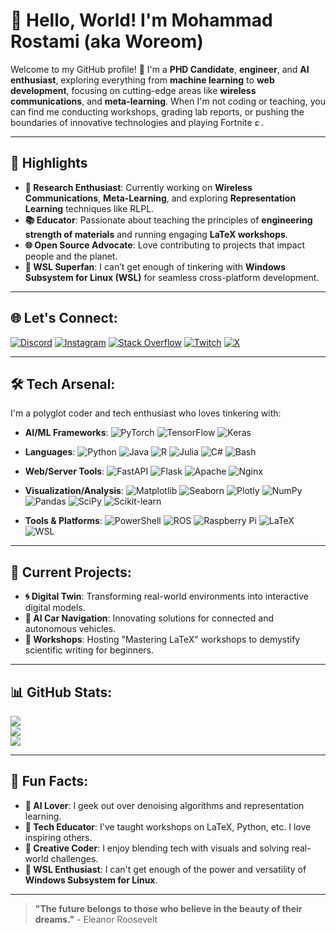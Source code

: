 # 👋 Hello, World! I'm Mohammad Rostami (aka Woreom)

Welcome to my GitHub profile! 🚀 I'm a **PHD Candidate**, **engineer**, and **AI enthusiast**, exploring everything from **machine learning** to **web development**, focusing on cutting-edge areas like **wireless communications**, and **meta-learning**. When I'm not coding or teaching, you can find me conducting workshops, grading lab reports, or pushing the boundaries of innovative technologies and playing Fortnite <img src="[https://example.com/fortnite-llama.png](https://makerworld.bblmw.com/makerworld/model/DSM00000000493988/design/2024-06-12_d15f8e7cea629.png?x-oss-process=image/resize,w_400/format,webp)" alt="Fortnite Llama" width="10">.

---

## 🌟 Highlights

- **🚀 Research Enthusiast**: Currently working on **Wireless Communications**, **Meta-Learning**, and exploring **Representation Learning** techniques like RLPL.
- **📚 Educator**: Passionate about teaching the principles of **engineering strength of materials** and running engaging **LaTeX workshops**.
- **🌐 Open Source Advocate**: Love contributing to projects that impact people and the planet.
- **🐧 WSL Superfan**: I can’t get enough of tinkering with **Windows Subsystem for Linux (WSL)** for seamless cross-platform development.

---

## 🌐 Let's Connect:
[![Discord](https://img.shields.io/badge/Discord-%237289DA.svg?style=for-the-badge&logo=discord&logoColor=white)](https://discord.gg/woreom)
[![Instagram](https://img.shields.io/badge/Instagram-%23E4405F.svg?style=for-the-badge&logo=instagram&logoColor=white)](https://instagram.com/woreom)
[![Stack Overflow](https://img.shields.io/badge/-StackOverflow-FE7A16?style=for-the-badge&logo=stack-overflow&logoColor=white)](https://stackoverflow.com/users/11971636)
[![Twitch](https://img.shields.io/badge/Twitch-%239146FF.svg?style=for-the-badge&logo=twitch&logoColor=white)](https://twitch.tv/woreom)
[![X](https://img.shields.io/badge/X-%231DA1F2.svg?style=for-the-badge&logo=x&logoColor=white)](https://x.com/woreom)

---

## 🛠️ Tech Arsenal:
I'm a polyglot coder and tech enthusiast who loves tinkering with:

- **AI/ML Frameworks**:
  ![PyTorch](https://img.shields.io/badge/PyTorch-%23EE4C2C.svg?style=for-the-badge&logo=PyTorch&logoColor=white)
  ![TensorFlow](https://img.shields.io/badge/TensorFlow-%23FF6F00.svg?style=for-the-badge&logo=TensorFlow&logoColor=white)
  ![Keras](https://img.shields.io/badge/Keras-%23D00000.svg?style=for-the-badge&logo=Keras&logoColor=white)

- **Languages**:
  ![Python](https://img.shields.io/badge/Python-%233776AB.svg?style=for-the-badge&logo=python&logoColor=ffdd54)
  ![Java](https://img.shields.io/badge/Java-%23ED8B00.svg?style=for-the-badge&logo=openjdk&logoColor=white)
  ![R](https://img.shields.io/badge/R-%23276DC3.svg?style=for-the-badge&logo=r&logoColor=white)
  ![Julia](https://img.shields.io/badge/Julia-%239558B2.svg?style=for-the-badge&logo=julia&logoColor=white)
  ![C#](https://img.shields.io/badge/C%23-%23239120.svg?style=for-the-badge&logo=csharp&logoColor=white)
  ![Bash](https://img.shields.io/badge/Bash-%23121011.svg?style=for-the-badge&logo=gnu-bash&logoColor=white)

- **Web/Server Tools**:
  ![FastAPI](https://img.shields.io/badge/FastAPI-005571?style=for-the-badge&logo=fastapi)
  ![Flask](https://img.shields.io/badge/Flask-%23000000.svg?style=for-the-badge&logo=flask&logoColor=white)
  ![Apache](https://img.shields.io/badge/Apache-%23D42029.svg?style=for-the-badge&logo=apache&logoColor=white)
  ![Nginx](https://img.shields.io/badge/Nginx-%23009639.svg?style=for-the-badge&logo=nginx&logoColor=white)

- **Visualization/Analysis**:
  ![Matplotlib](https://img.shields.io/badge/Matplotlib-%23ffffff.svg?style=for-the-badge&logo=Matplotlib&logoColor=black)
  ![Seaborn](https://img.shields.io/badge/Seaborn-%2323172D.svg?style=for-the-badge&logo=seaborn&logoColor=white)
  ![Plotly](https://img.shields.io/badge/Plotly-%233F4F75.svg?style=for-the-badge&logo=plotly&logoColor=white)
  ![NumPy](https://img.shields.io/badge/NumPy-%23013243.svg?style=for-the-badge&logo=numpy&logoColor=white)
  ![Pandas](https://img.shields.io/badge/Pandas-%23150458.svg?style=for-the-badge&logo=pandas&logoColor=white)
  ![SciPy](https://img.shields.io/badge/SciPy-%230C55A5.svg?style=for-the-badge&logo=scipy&logoColor=white)
  ![Scikit-learn](https://img.shields.io/badge/Scikit--learn-%23F7931E.svg?style=for-the-badge&logo=scikit-learn&logoColor=white)

- **Tools & Platforms**:
  ![PowerShell](https://img.shields.io/badge/PowerShell-%235391FE.svg?style=for-the-badge&logo=powershell&logoColor=white)
  ![ROS](https://img.shields.io/badge/ROS-%230A0FF9.svg?style=for-the-badge&logo=ros&logoColor=white)
  ![Raspberry Pi](https://img.shields.io/badge/Raspberry%20Pi-C51A4A?style=for-the-badge&logo=raspberry-pi&logoColor=white)
  ![LaTeX](https://img.shields.io/badge/LaTeX-%23008080.svg?style=for-the-badge&logo=latex&logoColor=white)
  ![WSL](https://img.shields.io/badge/WSL-%234D4D4D.svg?style=for-the-badge&logo=linux&logoColor=white)

---

## 🚧 Current Projects:
- **🌀 Digital Twin**: Transforming real-world environments into interactive digital models.
- **🎥 AI Car Navigation**: Innovating solutions for connected and autonomous vehicles.
- **📖 Workshops**: Hosting "Mastering LaTeX" workshops to demystify scientific writing for beginners.

---

## 📊 GitHub Stats:
![](https://github-readme-stats.vercel.app/api?username=woreom&theme=dark&hide_border=false&include_all_commits=true&count_private=true)<br/>
![](https://github-readme-streak-stats.herokuapp.com/?user=woreom&theme=dark&hide_border=false)<br/>
![](https://github-readme-stats.vercel.app/api/top-langs/?username=woreom&theme=dark&hide_border=false&include_all_commits=true&count_private=true&layout=compact)

---

## 🌱 Fun Facts:
- **🤖 AI Lover**: I geek out over denoising algorithms and representation learning.
- **📡 Tech Educator**: I've taught workshops on LaTeX, Python, etc. I love inspiring others.
- **🎨 Creative Coder**: I enjoy blending tech with visuals and solving real-world challenges.
- **🐧 WSL Enthusiast**: I can't get enough of the power and versatility of **Windows Subsystem for Linux**.

---

> **"The future belongs to those who believe in the beauty of their dreams."** - Eleanor Roosevelt
